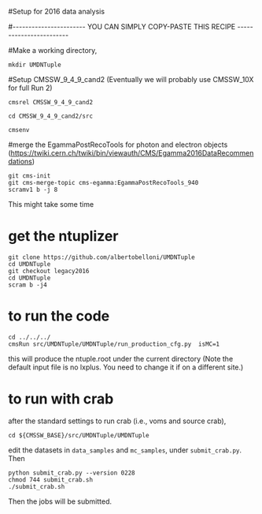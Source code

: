 #Setup for 2016 data analysis

#----------------------- YOU CAN SIMPLY COPY-PASTE THIS RECIPE  ------------------------

#Make a working directory,
```
mkdir UMDNTuple
```

#Setup CMSSW_9_4_9_cand2 (Eventually we will probably use CMSSW_10X for full Run 2)
```
cmsrel CMSSW_9_4_9_cand2

cd CMSSW_9_4_9_cand2/src

cmsenv
```

#merge the EgammaPostRecoTools for photon and electron objects (https://twiki.cern.ch/twiki/bin/viewauth/CMS/Egamma2016DataRecommendations)
```
git cms-init
git cms-merge-topic cms-egamma:EgammaPostRecoTools_940
scramv1 b -j 8
```

This might take some time

# get the ntuplizer
```
git clone https://github.com/albertobelloni/UMDNTuple
cd UMDNTuple
git checkout legacy2016
cd UMDNTuple
scram b -j4
```

# to run the code
```
cd ../../../
cmsRun src/UMDNTuple/UMDNTuple/run_production_cfg.py  isMC=1
```
this will produce the ntuple.root under the current directory
(Note the default input file is no lxplus. You need to change it if on a different site.)

# to run with crab
after the standard settings to run crab (i.e., voms and source crab), 

```
cd ${CMSSW_BASE}/src/UMDNTuple/UMDNTuple
```
edit the datasets in `data_samples` and `mc_samples`, under `submit_crab.py`. Then

```
python submit_crab.py --version 0228
chmod 744 submit_crab.sh
./submit_crab.sh
```
Then the jobs will be submitted.
